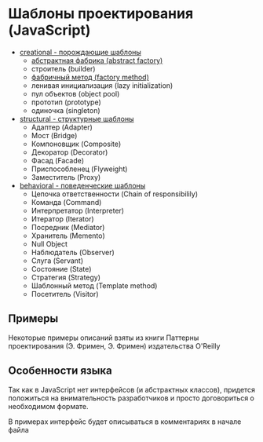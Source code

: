 # Шаблоны проектирования (JavaScript)

* [creational - порождающие шаблоны](https://github.com/Mohnatus/design-patterns-js/tree/master/creational)
  * [абстрактная фабрика (abstract factory)](https://github.com/Mohnatus/design-patterns-js/tree/master/creational/abstractFactory)
  * строитель (builder)
  * [фабричный метод (factory method)](https://github.com/Mohnatus/design-patterns-js/tree/master/creational/factoryMethod)
  * ленивая инициализация (lazy initialization)
  * пул объектов (object pool)
  * прототип (prototype)
  * одиночка (singleton)
* [structural - структурные шаблоны](https://github.com/Mohnatus/design-patterns-js/tree/master/structural)
  * Адаптер (Adapter)
  * Мост (Bridge)
  * Компоновщик (Composite)
  * Декоратор (Decorator)
  * Фасад (Facade)
  * Приспособленец (Flyweight)
  * Заместитель (Proxy)
* [behavioral - поведенческие шаблоны](https://github.com/Mohnatus/design-patterns-js/tree/master/behavioral)
  * Цепочка ответственности (Chain of responsibilily)
  * Команда (Command)
  * Интерпретатор (Interpreter)
  * Итератор (Iterator)
  * Посредник (Mediator)
  * Хранитель (Memento)
  * Null Object
  * Наблюдатель (Observer)
  * Слуга (Servant)
  * Состояние (State)
  * Стратегия (Strategy)
  * Шаблонный метод (Template method)
  * Посетитель (Visitor)

## Примеры
Некоторые примеры описаний взяты из книги Паттерны проектирования (Э. Фримен, Э. Фримен) издательства O'Reilly

## Особенности языка
Так как в JavaScript нет интерфейсов (и абстрактных классов), придется положиться на внимательность разработчиков и просто договориться о необходимом формате.

В примерах интерфейс будет описываться в комментариях в начале файла